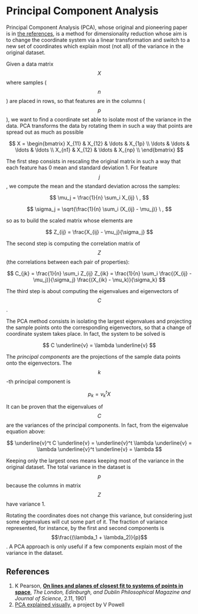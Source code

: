 # Principal Component Analysis

Principal Component Analysis \(PCA\), whose original and pioneering paper is in [the references](principal-component-analysis.md#references), is a method for dimensionality reduction whose aim is to change the coordinate system via a linear transformation and switch to a new set of coordinates which explain most \(not all\) of the variance in the original dataset.

Given a data matrix $$X$$ where samples \($$n$$\) are placed in rows, so that features are in the columns \($$p$$\), we want to find a coordinate set able to isolate most of the variance in the data. PCA transforms the data by rotating them in such a way that points are spread out as much as possible

$$
X =
  \begin{bmatrix}
    X_{11} & X_{12} & \ldots & X_{1p} \\
    \ldots & \ldots & \ldots & \ldots \\
    X_{n1} & X_{12} & \ldots & X_{np} \\
  \end{bmatrix}
$$

The first step consists in rescaling the original matrix in such a way that each feature has 0 mean and standard deviation 1. For feature $$j$$ , we compute the mean and the standard deviation across the samples:

$$
\mu_j  = \frac{1}{n} \sum_i X_{ij} \ ,
$$

$$
\sigma_j = \sqrt{\frac{1}{n} \sum_i (X_{ij} - \mu_j)} \ ,
$$

so as to build the scaled matrix whose elements are

$$
Z_{ij} = \frac{X_{ij} - \mu_j}{\sigma_j}
$$

The second step is computing the correlation matrix of $$Z$$ \(the correlations between each pair of properties\):

$$
C_{jk} = \frac{1}{n} \sum_i Z_{ij} Z_{ik} = \frac{1}{n} \sum_i \frac{(X_{ij} - \mu_j)}{\sigma_j} \frac{(X_{ik} - \mu_k)}{\sigma_k}
$$

The third step is about computing the eigenvalues and eigenvectors of $$C$$ .

The PCA method consists in isolating the largest eigenvalues and projecting the sample points onto the corresponding eigenvectors, so that a change of coordinate system takes place. In fact, the system to be solved is

$$
C \underline{v} = \lambda \underline{v}
$$

The _principal components_ are the projections of the sample data points onto the eigenvectors. The $$k$$-th principal component is

$$
p_k = v_k^t X
$$

It can be proven that the eigenvalues of $$C$$ are the variances of the principal components. In fact, from the eigenvalue equation above:

$$
\underline{v}^t C \underline{v} = \underline{v}^t \lambda \underline{v} = \lambda \underline{v}^t \underline{v} = \lambda
$$

Keeping only the largest ones means keeping most of the variance in the original dataset. The total variance in the dataset is $$p$$ because the columns in matrix $$Z$$ have variance 1.

Rotating the coordinates does not change this variance, but considering just some eigenvalues will cut some part of it. The fraction of variance represented, for instance, by the first and second components is $$\frac{(\lambda_1 + \lambda_2)}{p}$$ . A PCA approach is only useful if a few components explain most of the variance in the dataset.

## References

1. K Pearson, [**On lines and planes of closest fit to systems of points in space**](http://stat.smmu.edu.cn/history/pearson1901.pdf), _The London, Edinburgh, and Dublin Philosophical Magazine and Journal of Science_, 2.11, 1901
2. [PCA explained visually](https://setosa.io/ev/principal-component-analysis/), a project by V Powell

